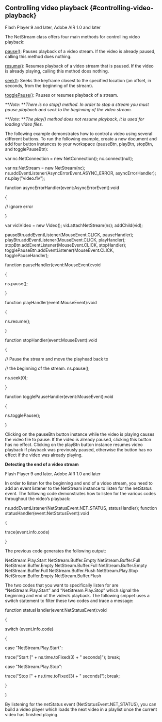 ## Controlling video playback {#controlling-video-playback}

Flash Player 9 and later, Adobe AIR 1.0 and later

The NetStream class offers four main methods for controlling video playback:

[pause()](http://help.adobe.com/en_US/FlashPlatform/reference/actionscript/3/flash/net/NetStream.html#pause()): Pauses playback of a video stream. If the video is already paused, calling this method does nothing.

[resume()](http://help.adobe.com/en_US/FlashPlatform/reference/actionscript/3/flash/net/NetStream.html#resume()): Resumes playback of a video stream that is paused. If the video is already playing, calling this method does nothing.

[seek()](http://help.adobe.com/en_US/FlashPlatform/reference/actionscript/3/flash/net/NetStream.html#seek()): Seeks the keyframe closest to the specified location (an offset, in seconds, from the beginning of the stream).

[togglePause()](http://help.adobe.com/en_US/FlashPlatform/reference/actionscript/3/flash/net/NetStream.html#togglePause()): Pauses or resumes playback of a stream.

**_Note:_ **_There is no stop() method. In order to stop a stream you must pause playback and seek to the beginning of the video stream._

**_Note:_ **_The play() method does not resume playback, it is used for loading video files._

The following example demonstrates how to control a video using several different buttons. To run the following example, create a new document and add four button instances to your workspace (pauseBtn, playBtn, stopBtn, and togglePauseBtn):

var nc:NetConnection = new NetConnection(); nc.connect(null);

var ns:NetStream = new NetStream(nc); ns.addEventListener(AsyncErrorEvent.ASYNC_ERROR, asyncErrorHandler); ns.play(&quot;video.flv&quot;);

function asyncErrorHandler(event:AsyncErrorEvent):void

{

// ignore error

}

var vid:Video = new Video(); vid.attachNetStream(ns); addChild(vid);

pauseBtn.addEventListener(MouseEvent.CLICK, pauseHandler); playBtn.addEventListener(MouseEvent.CLICK, playHandler); stopBtn.addEventListener(MouseEvent.CLICK, stopHandler); togglePauseBtn.addEventListener(MouseEvent.CLICK, togglePauseHandler);

function pauseHandler(event:MouseEvent):void

{

ns.pause();

}

function playHandler(event:MouseEvent):void

{

ns.resume();

}

function stopHandler(event:MouseEvent):void

{

// Pause the stream and move the playhead back to

// the beginning of the stream. ns.pause();

ns.seek(0);

}

function togglePauseHandler(event:MouseEvent):void

{

ns.togglePause();

}

Clicking on the pauseBtn button instance while the video is playing causes the video file to pause. If the video is already paused, clicking this button has no effect. Clicking on the playBtn button instance resumes video playback if playback was previously paused, otherwise the button has no effect if the video was already playing.

**Detecting the end of a video stream**

Flash Player 9 and later, Adobe AIR 1.0 and later

In order to listen for the beginning and end of a video stream, you need to add an event listener to the NetStream instance to listen for the netStatus event. The following code demonstrates how to listen for the various codes throughout the video’s playback:

ns.addEventListener(NetStatusEvent.NET_STATUS, statusHandler); function statusHandler(event:NetStatusEvent):void

{

trace(event.info.code)

}

The previous code generates the following output:

NetStream.Play.Start NetStream.Buffer.Empty NetStream.Buffer.Full NetStream.Buffer.Empty NetStream.Buffer.Full NetStream.Buffer.Empty NetStream.Buffer.Full NetStream.Buffer.Flush NetStream.Play.Stop NetStream.Buffer.Empty NetStream.Buffer.Flush

The two codes that you want to specifically listen for are “NetStream.Play.Start” and “NetStream.Play.Stop” which signal the beginning and end of the video’s playback. The following snippet uses a switch statement to filter these two codes and trace a message:

function statusHandler(event:NetStatusEvent):void

{

switch (event.info.code)

{

case &quot;NetStream.Play.Start&quot;:

trace(&quot;Start [&quot; + ns.time.toFixed(3) + &quot; seconds]&quot;); break;

case &quot;NetStream.Play.Stop&quot;:

trace(&quot;Stop [&quot; + ns.time.toFixed(3) + &quot; seconds]&quot;); break;

}

}

By listening for the netStatus event (NetStatusEvent.NET_STATUS), you can build a video player which loads the next video in a playlist once the current video has finished playing.